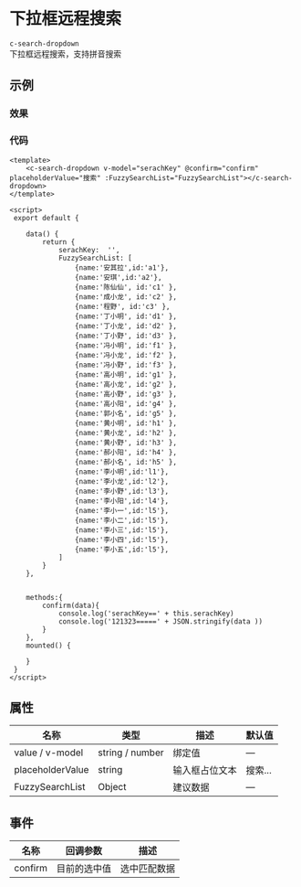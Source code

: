 # 下拉框远程搜索
`c-search-dropdown`  
下拉框远程搜索，支持拼音搜索

## 示例  

### 效果

<Demo>
  <SearchDropdownDemo />
</Demo>

### 代码  
```vue
<template>
    <c-search-dropdown v-model="serachKey" @confirm="confirm" placeholderValue="搜索" :FuzzySearchList="FuzzySearchList"></c-search-dropdown>
</template>
 
<script>
 export default {

    data() {
        return {
            serachKey:  '',
            FuzzySearchList: [
                {name:'安其拉',id:'a1'},
                {name:'安琪',id:'a2'},
                {name:'陈仙仙', id:'c1' },
                {name:'成小龙', id:'c2' },
                {name:'程野', id:'c3' },
                {name:'丁小明', id:'d1' },
                {name:'丁小龙', id:'d2' },
                {name:'丁小野', id:'d3' },
                {name:'冯小明', id:'f1' },
                {name:'冯小龙', id:'f2' },
                {name:'冯小野', id:'f3' },
                {name:'高小明', id:'g1' },
                {name:'高小龙', id:'g2' },
                {name:'高小野', id:'g3' },
                {name:'高小阳', id:'g4' },
                {name:'郭小名', id:'g5' },
                {name:'黄小明', id:'h1' },
                {name:'黄小龙', id:'h2' },
                {name:'黄小野', id:'h3' },
                {name:'郝小阳', id:'h4' },
                {name:'郝小名', id:'h5' },
                {name:'李小明',id:'l1'},
                {name:'李小龙',id:'l2'},
                {name:'李小野',id:'l3'},
                {name:'李小阳',id:'l4'},
                {name:'李小一',id:'l5'},
                {name:'李小二',id:'l5'},
                {name:'李小三',id:'l5'},
                {name:'李小四',id:'l5'},
                {name:'李小五',id:'l5'},
            ] 
        }
    },
 

    methods:{
        confirm(data){
            console.log('serachKey==' + this.serachKey)
            console.log('121323=====' + JSON.stringify(data ))
        }
    },
    mounted() {
    
    }
 }
</script>
```


## 属性  

| 名称 | 类型 | 描述 | 默认值 |  
| ---- | ---- | ---- | ---- |
| value / v-model | string / number | 绑定值 | — |  
| placeholderValue | string | 输入框占位文本	 | 搜索... |
| FuzzySearchList | Object | 建议数据 | — |


## 事件
| 名称 | 回调参数 | 描述 |  
| ---- | ---- | ---- |
| confirm | 目前的选中值 | 选中匹配数据 |



<Comment />